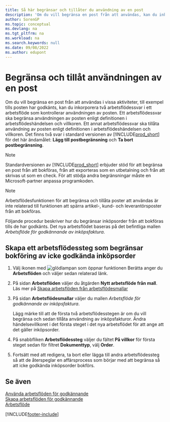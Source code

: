 ```yaml
---
title: Så här begränsar och tillåter du användning av en post
description: 'Om du vill begränsa en post från att användas, kan du inkorporera två arbetsflödesvar i ett arbetsflöde som kontrollerar användningen av posten.'
author: SorenGP
ms.topic: conceptual
ms.devlang: na
ms.tgt_pltfrm: na
ms.workload: na
ms.search.keywords: null
ms.date: 09/08/2022
ms.author: edupont
---
```

# Begränsa och tillåt användningen av en post

Om du vill begränsa en post från att användas i vissa aktiviteter, till exempel tills posten har godkänts, kan du inkorporera två arbetsflödessvar i ett arbetsflöde som kontrollerar användningen av posten. Ett arbetsflödessvar ska begränsa användningen av posten enligt definitionen i arbetsflödeshändelsen och villkoren. Ett annat arbetsflödessvar ska tillåta användning av posten enligt definitionen i arbetsflödeshändelsen och villkoren. Det finns två svar i standard versionen av [!INCLUDE[prod_short](includes/prod_short.md)] för det här ändamålet: **Lägg till postbegränsning** och **Ta bort postbegränsning**.

> [!NOTE]  
> Standardversionen av [!INCLUDE[prod_short](includes/prod_short.md)] erbjuder stöd för att begränsa en post från att bokföras, från att exporteras som en utbetalning och från att skrivas ut som en check. För att stödja andra begränsningar måste en Microsoft-partner anpassa programkoden.  

> [!NOTE]  
> Arbetsflödesfunktionen för att begränsa och tillåta poster att användas är inte relaterad till funktionen att spärra artikel-, kund- och leverantörsposter från att bokföras.

Följande procedur beskriver hur du begränsar inköpsorder från att bokföras tills de har godkänts. Det nya arbetsflödet baseras på det befintliga mallen *Arbetsflöde för godkännande av inköpsfaktura*.  

## Skapa ett arbetsflödessteg som begränsar bokföring av icke godkända inköpsorder

1. Välj ikonen med ![glödlampan som öppnar funktionen Berätta](media/ui-search/search_small.png "Berätta för mig vad du vill göra") anger du **Arbetsflöden** och väljer sedan relaterad länk.  
2. På sidan **Arbetsflöden** väljer du åtgärden **Nytt arbetsflöde från mall**. Läs mer på [Skapa arbetsflöden från arbetsflödesmallar](across-how-to-create-workflows-from-workflow-templates.md)
3. På sidan **Arbetsflödesmallar** väljer du mallen *Arbetsflöde för godkännande av inköpsfaktura*.  

   Lägg märke till att de första två arbetsflödesstegen är om du vill begränsa och sedan tillåta användning av inköpsfakturor. Ändra händelsevillkoret i det första steget i det nya arbetsflödet för att ange att det gäller inköpsorder.  
4. På snabbfliken **Arbetsflödessteg** väljer du fältet **På villkor** för första steget sedan för filtret **Dokumenttyp**, välj **Order**.  
5. Fortsätt med att redigera, ta bort eller lägga till andra arbetsflödessteg så att de återspeglar en affärsprocess som börjar med att begränsa så att icke godkända inköpsorder bokförs.  

## Se även

[Använda arbetsflöden för godkännande](across-use-workflows.md)  
[Skapa arbetsflöden för godkännande](across-how-to-create-workflows.md)  
[Arbetsflöde](across-workflow.md)  

[!INCLUDE[footer-include](includes/footer-banner.md)]
